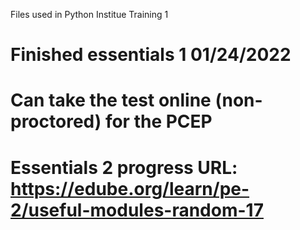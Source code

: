 Files used in Python Institue Training 1

# Finished essentials 1 01/24/2022

# Can take the test online (non-proctored) for the PCEP

# Essentials 2 progress URL: https://edube.org/learn/pe-2/useful-modules-random-17